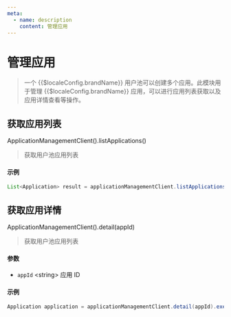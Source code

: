 ```yaml
---
meta:
  - name: description
    content: 管理应用
---
```


# 管理应用

<LastUpdated/>


> 一个 {{$localeConfig.brandName}} 用户池可以创建多个应用。此模块用于管理 {{$localeConfig.brandName}} 应用，可以进行应用列表获取以及应用详情查看等操作。

## 获取应用列表

ApplicationManagementClient().listApplications()

> 获取用户池应用列表

#### 示例

```java
List<Application> result = applicationManagementClient.listApplications().execute();
```

## 获取应用详情

ApplicationManagementClient().detail(appId)

> 获取用户池应用列表

#### 参数

- `appId` \<string\> 应用 ID

#### 示例

```java
Application application = applicationManagementClient.detail(appId).execute();
```
